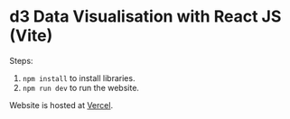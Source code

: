 # d3 Data Visualisation with React JS (Vite)

Steps:

1. `npm install` to install libraries.
2. `npm run dev` to run the website.

Website is hosted at [Vercel](https://data-visualisation-d3-react.vercel.app/).
